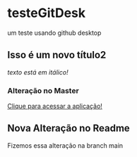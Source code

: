 # testeGitDesk
um teste usando github desktop

## Isso é um novo título2
*texto está em itálico!*

### Alteração no Master
[Clique para acessar a aplicação!](https://davidmirandar.github.io/testeGitDesk/)

## Nova Alteração no Readme
Fizemos essa alteração na branch main
